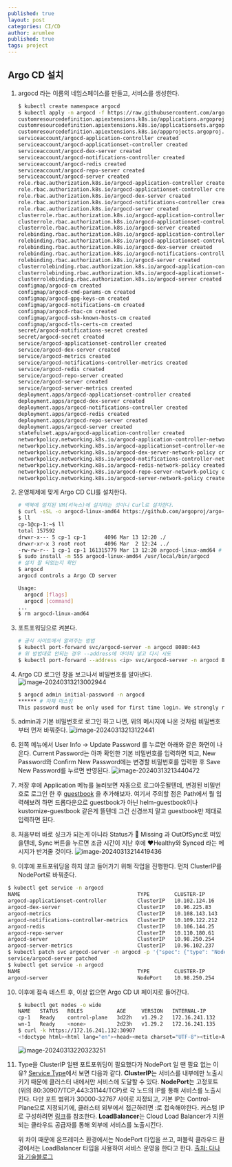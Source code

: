 ```yaml
---
published: true
layout: post
categories: CI/CD
author: arumlee
published: true
tags: project
---
```


## Argo CD 설치

1. argocd 라는 이름의 네임스페이스를 만들고, 서비스를 생성한다.
   ```bash
   $ kubectl create namespace argocd
   $ kubectl apply -n argocd -f https://raw.githubusercontent.com/argoproj/argo-cd/stable/manifests/install.yaml
   customresourcedefinition.apiextensions.k8s.io/applications.argoproj.io created
   customresourcedefinition.apiextensions.k8s.io/applicationsets.argoproj.io created
   customresourcedefinition.apiextensions.k8s.io/appprojects.argoproj.io created
   serviceaccount/argocd-application-controller created
   serviceaccount/argocd-applicationset-controller created
   serviceaccount/argocd-dex-server created
   serviceaccount/argocd-notifications-controller created
   serviceaccount/argocd-redis created
   serviceaccount/argocd-repo-server created
   serviceaccount/argocd-server created
   role.rbac.authorization.k8s.io/argocd-application-controller created
   role.rbac.authorization.k8s.io/argocd-applicationset-controller created
   role.rbac.authorization.k8s.io/argocd-dex-server created
   role.rbac.authorization.k8s.io/argocd-notifications-controller created
   role.rbac.authorization.k8s.io/argocd-server created
   clusterrole.rbac.authorization.k8s.io/argocd-application-controller created
   clusterrole.rbac.authorization.k8s.io/argocd-applicationset-controller created
   clusterrole.rbac.authorization.k8s.io/argocd-server created
   rolebinding.rbac.authorization.k8s.io/argocd-application-controller created
   rolebinding.rbac.authorization.k8s.io/argocd-applicationset-controller created
   rolebinding.rbac.authorization.k8s.io/argocd-dex-server created
   rolebinding.rbac.authorization.k8s.io/argocd-notifications-controller created
   rolebinding.rbac.authorization.k8s.io/argocd-server created
   clusterrolebinding.rbac.authorization.k8s.io/argocd-application-controller created
   clusterrolebinding.rbac.authorization.k8s.io/argocd-applicationset-controller created
   clusterrolebinding.rbac.authorization.k8s.io/argocd-server created
   configmap/argocd-cm created
   configmap/argocd-cmd-params-cm created
   configmap/argocd-gpg-keys-cm created
   configmap/argocd-notifications-cm created
   configmap/argocd-rbac-cm created
   configmap/argocd-ssh-known-hosts-cm created
   configmap/argocd-tls-certs-cm created
   secret/argocd-notifications-secret created
   secret/argocd-secret created
   service/argocd-applicationset-controller created
   service/argocd-dex-server created
   service/argocd-metrics created
   service/argocd-notifications-controller-metrics created
   service/argocd-redis created
   service/argocd-repo-server created
   service/argocd-server created
   service/argocd-server-metrics created
   deployment.apps/argocd-applicationset-controller created
   deployment.apps/argocd-dex-server created
   deployment.apps/argocd-notifications-controller created
   deployment.apps/argocd-redis created
   deployment.apps/argocd-repo-server created
   deployment.apps/argocd-server created
   statefulset.apps/argocd-application-controller created
   networkpolicy.networking.k8s.io/argocd-application-controller-network-policy created
   networkpolicy.networking.k8s.io/argocd-applicationset-controller-network-policy created
   networkpolicy.networking.k8s.io/argocd-dex-server-network-policy created
   networkpolicy.networking.k8s.io/argocd-notifications-controller-network-policy created
   networkpolicy.networking.k8s.io/argocd-redis-network-policy created
   networkpolicy.networking.k8s.io/argocd-repo-server-network-policy created
   networkpolicy.networking.k8s.io/argocd-server-network-policy created
   ```

   

2. 운영체제에 맞게 Argo CD CLI를 설치한다.
   ```bash
   # 맥북에 설치된 VM(리눅스)에 설치하는 것이니 Curl로 설치한다.
   $ curl -sSL -o argocd-linux-amd64 https://github.com/argoproj/argo-cd/releases/latest/download/argocd-linux-amd64
   $ ll
   cp-1@cp-1:~$ ll
   total 157592
   drwxr-x--- 5 cp-1 cp-1      4096 Mar 13 12:20 ./
   drwxr-xr-x 3 root root      4096 Mar  2 12:24 ../
   -rw-rw-r-- 1 cp-1 cp-1 161315779 Mar 13 12:20 argocd-linux-amd64 # 설치파일 있는지 확인
   $ sudo install -m 555 argocd-linux-amd64 /usr/local/bin/argocd
   # 설치 잘 되었는지 확인
   $ argocd
   argocd controls a Argo CD server
   
   Usage:
     argocd [flags]
     argocd [command]
   ...
   $ rm argocd-linux-amd64
   ```

   

3. 포트포워딩으로 켜본다.
   ```bash
   # 공식 사이트에서 알려주는 방법
   $ kubectl port-forward svc/argocd-server -n argocd 8080:443
   # 위 방법대로 안되는 경우 --address에 아이피 넣고 다시 시도
   $ kubectl port-forward --address <ip> svc/argocd-server -n argocd 8080:443
   ```

   

4. Argo CD 로그인 창을 보고나서 비밀번호를 알아낸다.
   ![image-20240313213002944](https://github.com/arumlee/arumlee.github.io/blob/a76104dd6601d7e2a0712d161f15d33037a2e1eb/_posts/2024-03-13-CICD-구축-7/image-20240313213002944.png?raw=true)

   ```bash
   $ argocd admin initial-password -n argocd
   ****** # 자체 마스킹
   This password must be only used for first time login. We strongly recommend you update the password using `argocd account update-password`.
   ```

   

5. admin과 기본 비밀번호로 로그인 하고 나면, 위의 메시지에 나온 것처럼 비밀번호부터 먼저 바꿔준다.
    ![image-20240313213122441](https://github.com/arumlee/arumlee.github.io/blob/a76104dd6601d7e2a0712d161f15d33037a2e1eb/_posts/2024-03-13-CICD-구축-7/image-20240313213122441.png?raw=true)



6. 왼쪽 메뉴에서 User Info -> Update Password 를 누르면 아래와 같은 화면이 나온다.
   Current Password는 아까 확인한 기본 비밀번호를 입력하면 되고, New Password와 Confirm New Password에는 변경할 비밀번호를 입력한 후 Save New Password를 누르면 반영된다.
   ![image-20240313213440472](https://github.com/arumlee/arumlee.github.io/blob/a76104dd6601d7e2a0712d161f15d33037a2e1eb/_posts/2024-03-13-CICD-구축-7/image-20240313213440472.png?raw=true)

   

7. 저장 후에 Application 메뉴를 눌러보면 자동으로 로그아웃될텐데, 변경된 비밀번호로 로그인 한 후 [guestbook](https://argo-cd.readthedocs.io/en/stable/getting_started/#6-create-an-application-from-a-git-repository) 을 추가해보자.
   여기서 주의할 점은 Path에서 뭘 입력해보려 하면 드롭다운으로 guestbook가 아닌 helm-guestbook이나 kustomize-guestbook 같은게 뜰텐데 그건 신경쓰지 말고 guestbook만 제대로 입력하면 된다.



8. 처음부터 바로 싱크가 되는게 아니라 Status가 :ghost: Missing 과 OutOfSync로 떠있을텐데, Sync 버튼을 누르면 조금 시간이 지난 후에 :heart:Healthy와 Synced 라는 메시지가 반겨줄 것이다.
   ![image-20240313214419436](https://github.com/arumlee/arumlee.github.io/blob/a76104dd6601d7e2a0712d161f15d33037a2e1eb/_posts/2024-03-13-CICD-구축-7/image-20240313214419436.png?raw=true)

   

9. 이후에 포트포워딩을 하지 않고 들어가기 위해 작업을 진행한다.
    먼저 ClusterIP를 NodePort로 바꿔준다. 
  ```bash
  $ kubectl get service -n argocd
  NAME                                      TYPE        CLUSTER-IP       EXTERNAL-IP   PORT(S)                      AGE
  argocd-applicationset-controller          ClusterIP   10.102.124.16    <none>        7000/TCP,8080/TCP            39m
  argocd-dex-server                         ClusterIP   10.96.225.83     <none>        5556/TCP,5557/TCP,5558/TCP   39m
  argocd-metrics                            ClusterIP   10.108.143.143   <none>        8082/TCP                     39m
  argocd-notifications-controller-metrics   ClusterIP   10.109.122.212   <none>        9001/TCP                     39m
  argocd-redis                              ClusterIP   10.106.144.25    <none>        6379/TCP                     39m
  argocd-repo-server                        ClusterIP   10.110.180.61    <none>        8081/TCP,8084/TCP            39m
  argocd-server                             ClusterIP   10.98.250.254    <none>        80/TCP,443/TCP               39m
  argocd-server-metrics                     ClusterIP   10.96.102.237    <none>        8083/TCP                     39m
  $ kubectl patch svc argocd-server -n argocd -p '{"spec": {"type": "NodePort"}}'
  service/argocd-server patched
  $ kubectl get service -n argocd
  NAME                                      TYPE        CLUSTER-IP       EXTERNAL-IP   PORT(S)                      AGE
  argocd-server                             NodePort    10.98.250.254    <none>        80:30907/TCP,443:31144/TCP   40m
  ```

  

10. 이후에 접속 테스트 후, 이상 없으면 Argo CD UI 페이지로 들어간다.

    ```bash
    $ kubectl get nodes -o wide
    NAME   STATUS   ROLES           AGE     VERSION   INTERNAL-IP      EXTERNAL-IP   OS-IMAGE             KERNEL-VERSION       CONTAINER-RUNTIME
    cp-1   Ready    control-plane   3d22h   v1.29.2   172.16.241.132   <none>        Ubuntu 22.04.3 LTS   5.15.0-100-generic   containerd://1.6.28
    wn-1   Ready    <none>          2d23h   v1.29.2   172.16.241.135   <none>        Ubuntu 22.04.3 LTS   5.15.0-100-generic   containerd://1.6.28
    $ curl -k https://172.16.241.132:30907
    <!doctype html><html lang="en"><head><meta charset="UTF-8"><title>Argo CD</title> ...
    ```

    ![image-20240313220323251](https://github.com/arumlee/arumlee.github.io/blob/a76104dd6601d7e2a0712d161f15d33037a2e1eb/_posts/2024-03-13-CICD-구축-7/image-20240313220323251.png)


11. Type을 ClusterIP 일땐 포트포워딩이 필요했다가 NodePort 일 땐 필요 없는 이유?
    [Service Type](https://kubernetes.io/docs/concepts/services-networking/service/#publishing-services-service-types)에서 보면 다음과 같다.
    **ClusterIP**는 서비스를 내부에만 노출시키기 때문에 클러스터 내에서만 서비스에 도달할 수 있다.
    **NodePort**는 고정포트(위의 80:30907/TCP,443:31144/TCP)로 각 노드의 IP를 통해 서비스를 노출시킨다. 다만 포트 범위가 30000-32767 사이로 지정되고, 기본 IP는 Control-Plane으로 지정되기에, 클러스터 외부에서 접근하려면 <Control-Plane IP>:<NodePort>로 접속해야한다.
    커스텀 IP로 구성하려면 [링크](https://kubernetes.io/docs/concepts/services-networking/service/#service-nodeport-custom-listen-address)를 참조한다.
    **LoadBalancer**는 Cloud Load Balancer가 지원되는 클라우드 공급자를 통해 외부에 서비스를 노출시킨다.

    위 차이 때문에 온프레미스 환경에서는 NodePort 타입을 쓰고, 퍼블릭 클라우드 환경에서는 LoadBalancer 타입을 사용하여 서비스 운영을 한다고 한다. [출처: 다나와 기술블로그](https://danawalab.github.io/kubernetes/2020/01/23/kubernetes-service-ingress.html)
